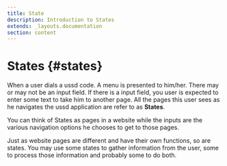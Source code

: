 ```yaml
---
title: State
description: Introduction to States
extends: _layouts.documentation
section: content
---
```

# States {#states}

When a user dials a ussd code. A menu is presented to him/her. There may or may not be an input field. If there is a input field, you user is expected to enter some text to take him to another page. All the pages this user sees as he navigates the ussd application are refer to as **States**.

You can think of States as pages in a website while the inputs are the various navigation options he chooses to get to those pages.

Just as website pages are different and have their own functions, so are states. You may use some states to gather information from the user, some to process those information and probably some to do both.
